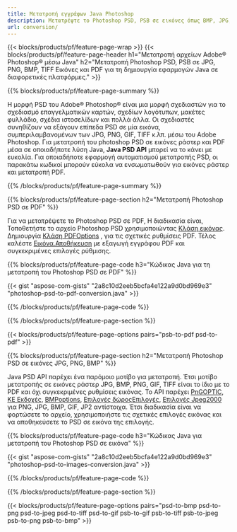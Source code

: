 ```yaml
---
title: Μετατροπή εγγράφων Java Photoshop
description: Μετατρέψτε το Photoshop PSD, PSB σε εικόνες όπως BMP, JPG, PNG, TIFF και PDF μέσω της βιβλιοθήκης Java.
url: conversion/
---
```


{{< blocks/products/pf/feature-page-wrap >}}
{{< blocks/products/pf/feature-page-header h1="Μετατροπή αρχείων Adobe® Photoshop® μέσω Java" h2="Μετατροπή Photoshop PSD, PSB σε JPG, PNG, BMP, TIFF Εικόνες και PDF για τη δημιουργία εφαρμογών Java σε διαφορετικές πλατφόρμες." >}}

{{% blocks/products/pf/feature-page-summary %}}

Η μορφή PSD του Adobe® Photoshop® είναι μια μορφή σχεδιαστών για το σχεδιασμό επαγγελματικών καρτών, σχεδίων λογότυπων, μακέτες φυλλάδιο, σχέδια ιστοσελίδων και πολλά άλλα. Οι σχεδιαστές συνηθίζουν να εξάγουν επίπεδα PSD σε μία εικόνα, συμπεριλαμβανομένων των JPG, PNG, GIF, TIFF κ.λπ. μέσω του Adobe Photoshop. Για μετατροπή του photoshop PSD σε εικόνες ράστερ και PDF μέσα σε οποιαδήποτε λύση Java, **Java PSD API** μπορεί να το κάνει με ευκολία. Για οποιαδήποτε εφαρμογή αυτοματισμού μετατροπής PSD, οι παρακάτω κωδικοί μπορούν εύκολα να ενσωματωθούν για εικόνες ράστερ και μετατροπή PDF.

{{% /blocks/products/pf/feature-page-summary %}}

{{% blocks/products/pf/feature-page-section h2="Μετατροπή Photoshop PSD σε PDF" %}}

Για να μετατρέψετε το Photoshop PSD σε PDF, Η διαδικασία είναι, Τοποθετήστε το αρχείο Photoshop PSD χρησιμοποιώντας [Κλάση εικόνας](https://apireference.aspose.com/psd/java/com.aspose.psd/Image). Δημιουργία [Κλάση PDFOptions](https://apireference.aspose.com/psd/java/com.aspose.psd.imageoptions/PdfOptions) , για τις σχετικές ρυθμίσεις PDF. Τέλος καλέστε [Εικόνα.Αποθήκευση](https://apireference.aspose.com/psd/java/com.aspose.psd/Image#save-java.lang.String-com.aspose.psd.ImageOptionsBase-) με εξαγωγή εγγράφου PDF και συγκεκριμένες επιλογές ρύθμισης.

{{% blocks/products/pf/feature-page-code h3="Κώδικας Java για τη μετατροπή του Photoshop PSD σε PDF" %}}

{{< gist "aspose-com-gists" "2a8c10d2eeb5bcfa4e122a9d0bd969e3" "photoshop-psd-to-pdf-conversion.java" >}}

{{% /blocks/products/pf/feature-page-code %}}

{{% /blocks/products/pf/feature-page-section %}}

{{< blocks/products/pf/feature-page-options pairs="psb-to-pdf psd-to-pdf" >}}

{{% blocks/products/pf/feature-page-section h2="Μετατροπή Photoshop PSD σε εικόνες JPG, PNG, BMP" %}}

Java PSD API παρέχει ένα παρόμοιο μοτίβο για μετατροπή. Έτσι μοτίβο μετατροπής σε εικόνες ράστερ JPG, BMP, PNG, GIF, TIFF είναι το ίδιο με το PDF και όχι συγκεκριμένες ρυθμίσεις εικόνας. Το API παρέχει [PnGOPTIC](https://apireference.aspose.com/psd/java/com.aspose.psd.imageoptions/PngOptions), [ΚΕ Εκδοχές](https://apireference.aspose.com/psd/java/com.aspose.psd.imageoptions/JpegOptions), [BMPoptions](https://apireference.aspose.com/psd/java/com.aspose.psd.imageoptions/BmpOptions), [Επιλογές δώροςΕπιλογές](https://apireference.aspose.com/psd/java/com.aspose.psd.imageoptions/GifOptions), [Επιλογές Jpeg2000](https://apireference.aspose.com/psd/java/com.aspose.psd.imageoptions/Jpeg2000Options) για PNG, JPG, BMP, GIF, JP2 αντίστοιχα. Έτσι διαδικασία είναι να φορτώσετε το αρχείο, χρησιμοποιήστε τις σχετικές επιλογές εικόνας και να αποθηκεύσετε το PSD σε εικόνα της επιλογής.

{{% blocks/products/pf/feature-page-code h3="Κώδικας Java για μετατροπή του Photoshop PSD σε εικόνα" %}}

{{< gist "aspose-com-gists" "2a8c10d2eeb5bcfa4e122a9d0bd969e3" "photoshop-psd-to-images-conversion.java" >}}

{{% /blocks/products/pf/feature-page-code %}}

{{% /blocks/products/pf/feature-page-section %}}

{{< blocks/products/pf/feature-page-options pairs="psd-to-bmp psd-to-png psd-to-jpeg psd-to-tiff psd-to-gif psb-to-gif psb-to-tiff psb-to-jpeg psb-to-png psb-to-bmp" >}}
